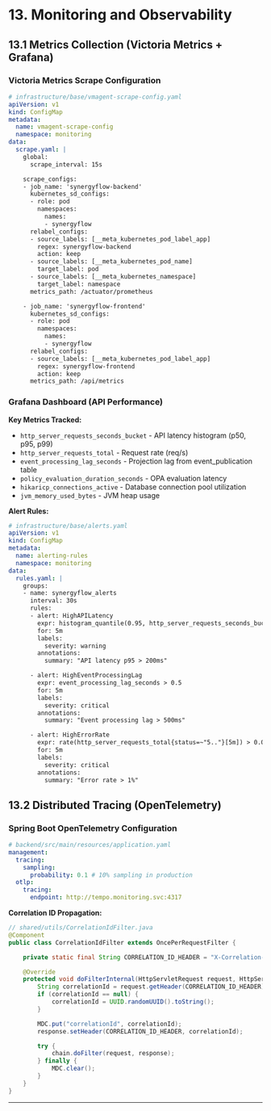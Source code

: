 # 13. Monitoring and Observability

## 13.1 Metrics Collection (Victoria Metrics + Grafana)

### Victoria Metrics Scrape Configuration

```yaml
# infrastructure/base/vmagent-scrape-config.yaml
apiVersion: v1
kind: ConfigMap
metadata:
  name: vmagent-scrape-config
  namespace: monitoring
data:
  scrape.yaml: |
    global:
      scrape_interval: 15s

    scrape_configs:
    - job_name: 'synergyflow-backend'
      kubernetes_sd_configs:
      - role: pod
        namespaces:
          names:
          - synergyflow
      relabel_configs:
      - source_labels: [__meta_kubernetes_pod_label_app]
        regex: synergyflow-backend
        action: keep
      - source_labels: [__meta_kubernetes_pod_name]
        target_label: pod
      - source_labels: [__meta_kubernetes_namespace]
        target_label: namespace
      metrics_path: /actuator/prometheus

    - job_name: 'synergyflow-frontend'
      kubernetes_sd_configs:
      - role: pod
        namespaces:
          names:
          - synergyflow
      relabel_configs:
      - source_labels: [__meta_kubernetes_pod_label_app]
        regex: synergyflow-frontend
        action: keep
      metrics_path: /api/metrics
```

### Grafana Dashboard (API Performance)

**Key Metrics Tracked:**
- `http_server_requests_seconds_bucket` - API latency histogram (p50, p95, p99)
- `http_server_requests_total` - Request rate (req/s)
- `event_processing_lag_seconds` - Projection lag from event_publication table
- `policy_evaluation_duration_seconds` - OPA evaluation latency
- `hikaricp_connections_active` - Database connection pool utilization
- `jvm_memory_used_bytes` - JVM heap usage

**Alert Rules:**
```yaml
# infrastructure/base/alerts.yaml
apiVersion: v1
kind: ConfigMap
metadata:
  name: alerting-rules
  namespace: monitoring
data:
  rules.yaml: |
    groups:
    - name: synergyflow_alerts
      interval: 30s
      rules:
      - alert: HighAPILatency
        expr: histogram_quantile(0.95, http_server_requests_seconds_bucket{job="synergyflow-backend"}) > 0.2
        for: 5m
        labels:
          severity: warning
        annotations:
          summary: "API latency p95 > 200ms"

      - alert: HighEventProcessingLag
        expr: event_processing_lag_seconds > 0.5
        for: 5m
        labels:
          severity: critical
        annotations:
          summary: "Event processing lag > 500ms"

      - alert: HighErrorRate
        expr: rate(http_server_requests_total{status=~"5.."}[5m]) > 0.01
        for: 5m
        labels:
          severity: critical
        annotations:
          summary: "Error rate > 1%"
```

## 13.2 Distributed Tracing (OpenTelemetry)

### Spring Boot OpenTelemetry Configuration

```yaml
# backend/src/main/resources/application.yaml
management:
  tracing:
    sampling:
      probability: 0.1 # 10% sampling in production
  otlp:
    tracing:
      endpoint: http://tempo.monitoring.svc:4317
```

**Correlation ID Propagation:**
```java
// shared/utils/CorrelationIdFilter.java
@Component
public class CorrelationIdFilter extends OncePerRequestFilter {

    private static final String CORRELATION_ID_HEADER = "X-Correlation-ID";

    @Override
    protected void doFilterInternal(HttpServletRequest request, HttpServletResponse response, FilterChain chain) {
        String correlationId = request.getHeader(CORRELATION_ID_HEADER);
        if (correlationId == null) {
            correlationId = UUID.randomUUID().toString();
        }

        MDC.put("correlationId", correlationId);
        response.setHeader(CORRELATION_ID_HEADER, correlationId);

        try {
            chain.doFilter(request, response);
        } finally {
            MDC.clear();
        }
    }
}
```

---

